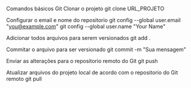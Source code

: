 Comandos básicos Git
Clonar o projeto
git clone URL_PROJETO

Configurar o email e nome do repositorio
git config --global user.email "you@example.com"
git config --global user.name "Your Name"

Adicionar todos arquivos para serem versionados
git add .

Commitar o arquivo para ser versionado
git commit -m "Sua mensagem"

Enviar as alterações para o repositorio remoto do Git
git push

Atualizar arquivos do projeto local de acordo com o repositorio do Git remoto
git pull
